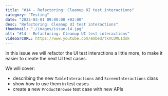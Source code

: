 ```yaml
---
title: "#14 - Refactoring: Cleanup UI test interactions"
category: "Testing"
date: "2022-03-01 09:00:00 +02:00"
desc: "Refactoring: Cleanup UI test interactions"
thumbnail: "./images/issue-14.jpg"
alt: "#14 - Refactoring: Cleanup UI test interactions"
videoSrcURL: https://www.youtube.com/embed/tkVCUML1dsk
---
```


In this issue we will refactor the UI test interactions a little more, to make it easier to create the next UI test cases. 

We will cover:

* describing the new `TableInteractions` and `ScreenInteractions` class
* show how to use them in test cases
* create a new `ProductBrowse` test case with new APIs